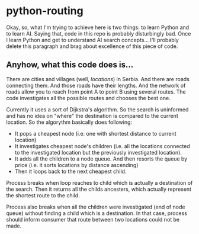 # python-routing

Okay, so, what I'm trying to achieve here is two things: to learn Python and to learn AI. Saying that, code in this repo is probably disturbingly bad. Once I learn Python and get to understand AI search concepts... I'll probably delete this paragraph and brag about excellence of this piece of code.

## Anyhow, what this code does is...

There are cities and villages (well, *locations*) in Serbia. And there are roads connecting them. And those roads have their lengths. And the network of roads allow you to reach from point A to point B using several routes. The code investigates all the possible routes and chooses the best one.

Currently it uses a sort of Dijkstra's algorithm. So the search is uninformed and has no idea on "where" the destination is compared to the current location. So the algorythm basically does following:
* It pops a cheapest node (i.e. one with shortest distance to current location)
* It investigates cheapest node's children (i.e. all the locations connected to the investigated location but the previously investigated location).
* It adds all the children to a node queue. And then resorts the queue by price (i.e. it sorts locations by distance ascending)
* Then it loops back to the next cheapest child.

Process breaks when loop reaches to child which is actually a destination of the search. Then it returns all the childs ancesters, which actually represent the shortest route to the child.

Process also breaks when all the children were investigated (end of node queue) without finding a child which is a destination. In that case, process should inform consumer that route between two locations could not be made.
